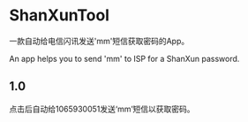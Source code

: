 # ShanXunTool

一款自动给电信闪讯发送'mm'短信获取密码的App。

An app helps you to send 'mm' to ISP for a ShanXun password.

## 1.0

点击后自动给1065930051发送‘mm’短信以获取密码。